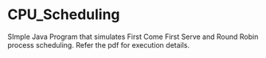 # CPU_Scheduling
SImple Java Program that simulates First Come First Serve and Round Robin process scheduling. Refer the pdf for execution details.
